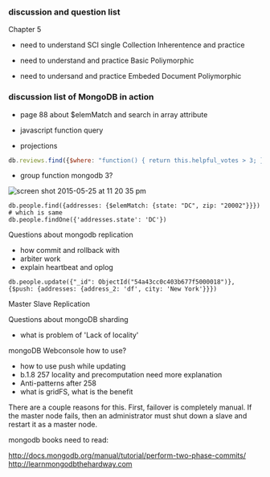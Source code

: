 


### discussion and question list

Chapter 5

* need to understand SCI single Collection Inherentence and practice

* need to understand and practice Basic Poliymorphic

* need to undersand and practice Embeded Document Poliymorphic

### discussion list of MongoDB in action

* page 88 about $elemMatch and search in array attribute

* javascript function query

* projections

```javascript
db.reviews.find({$where: "function() { return this.helpful_votes > 3; }"})
```
* group function mongodb 3?





![screen shot 2015-05-25 at 11 20 35 pm](https://cloud.githubusercontent.com/assets/83296/7804736/ba69441a-0334-11e5-99d6-50bd69397af7.png)





```
db.people.find({addresses: {$elemMatch: {state: "DC", zip: "20002"}}})
# which is same
db.people.findOne({'addresses.state': 'DC'})

```

Questions about mongodb replication

* how commit and rollback with 
* arbiter work
* explain heartbeat and oplog 

```
db.people.update({"_id": ObjectId("54a43cc0c403b677f5000018")}, {$push: {addresses: {address_2: 'df', city: 'New York'}}})
```

Master Slave Replication


Questions about mongoDB sharding

* what is problem of 'Lack of locality'


mongoDB Webconsole how to use?

* how to use push while updating 
* b.1.8 257 locality and precomputation need more explanation 
* Anti-patterns after 258
* what is gridFS, what is the benefit

 There are a couple reasons for this. First, failover is completely manual.
If the master node fails, then an administrator must shut down a slave and restart it as
a master node.

mongodb books need to read:

http://docs.mongodb.org/manual/tutorial/perform-two-phase-commits/
http://learnmongodbthehardway.com
